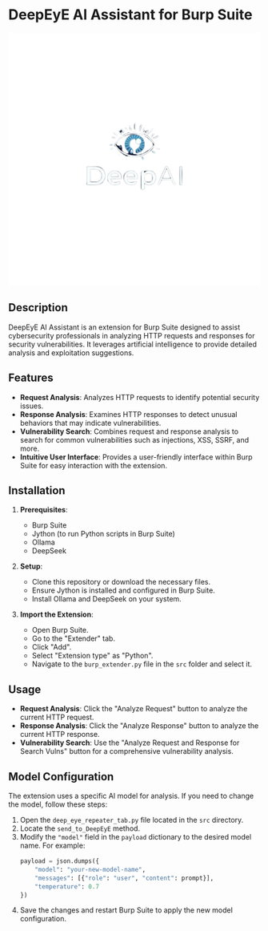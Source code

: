 # DeepEyE AI Assistant for Burp Suite

![logo](./docs/images/logo.png)

## Description

DeepEyE AI Assistant is an extension for Burp Suite designed to assist cybersecurity professionals in analyzing HTTP requests and responses for security vulnerabilities. It leverages artificial intelligence to provide detailed analysis and exploitation suggestions.

## Features

- **Request Analysis**: Analyzes HTTP requests to identify potential security issues.
- **Response Analysis**: Examines HTTP responses to detect unusual behaviors that may indicate vulnerabilities.
- **Vulnerability Search**: Combines request and response analysis to search for common vulnerabilities such as injections, XSS, SSRF, and more.
- **Intuitive User Interface**: Provides a user-friendly interface within Burp Suite for easy interaction with the extension.

## Installation

1. **Prerequisites**:
   - Burp Suite
   - Jython (to run Python scripts in Burp Suite)
   - Ollama
   - DeepSeek

2. **Setup**:
   - Clone this repository or download the necessary files.
   - Ensure Jython is installed and configured in Burp Suite.
   - Install Ollama and DeepSeek on your system.

3. **Import the Extension**:
   - Open Burp Suite.
   - Go to the "Extender" tab.
   - Click "Add".
   - Select "Extension type" as "Python".
   - Navigate to the `burp_extender.py` file in the `src` folder and select it.

## Usage

- **Request Analysis**: Click the "Analyze Request" button to analyze the current HTTP request.
- **Response Analysis**: Click the "Analyze Response" button to analyze the current HTTP response.
- **Vulnerability Search**: Use the "Analyze Request and Response for Search Vulns" button for a comprehensive vulnerability analysis.

## Model Configuration

The extension uses a specific AI model for analysis. If you need to change the model, follow these steps:

1. Open the `deep_eye_repeater_tab.py` file located in the `src` directory.
2. Locate the `send_to_DeepEyE` method.
3. Modify the `"model"` field in the `payload` dictionary to the desired model name. For example:
   ```python
   payload = json.dumps({
       "model": "your-new-model-name",
       "messages": [{"role": "user", "content": prompt}],
       "temperature": 0.7
   })
   ```
4. Save the changes and restart Burp Suite to apply the new model configuration. 